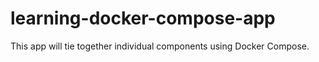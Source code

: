 # learning-docker-compose-app
This app will tie together individual components using Docker Compose.
